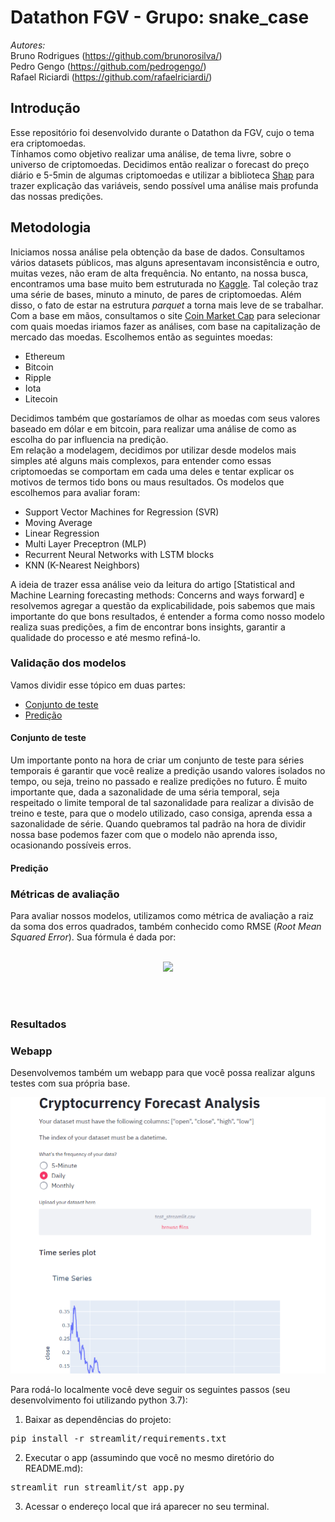 # Datathon FGV - Grupo: snake_case
<i> Autores: </i><br>
Bruno Rodrigues (https://github.com/brunorosilva/)<br>
Pedro Gengo (https://github.com/pedrogengo/)<br>
Rafael Riciardi (https://github.com/rafaelriciardi/)
## Introdução
Esse repositório foi desenvolvido durante o Datathon da FGV, cujo o tema era criptomoedas.
<br>
Tínhamos como objetivo realizar uma análise, de tema livre, sobre o universo de criptomoedas. Decidimos então realizar o forecast do preço diário e 5-5min de algumas criptomoedas e utilizar a biblioteca [Shap](https://github.com/slundberg/shap) para trazer explicação das variáveis, sendo possível uma análise mais profunda das nossas predições.

## Metodologia
Iniciamos nossa análise pela obtenção da base de dados. Consultamos vários datasets públicos, mas alguns apresentavam inconsistência e outro, muitas vezes, não eram de alta frequência. No entanto, na nossa busca, encontramos uma base muito bem estruturada no [Kaggle](https://www.kaggle.com/jorijnsmit/binance-full-history). Tal coleção traz uma série de bases, minuto a minuto, de pares de criptomoedas. Além disso, o fato de estar na estrutura *parquet* a torna mais leve de se trabalhar.
<br>
Com a base em mãos, consultamos o site [Coin Market Cap](https://coinmarketcap.com/pt-br/) para selecionar com quais moedas iriamos fazer as análises, com base na capitalização de mercado das moedas. Escolhemos então as seguintes moedas:

- Ethereum
- Bitcoin
- Ripple
- Iota
- Litecoin

Decidimos também que gostaríamos de olhar as moedas com seus valores baseado em dólar e em bitcoin, para realizar uma análise de como as escolha do par influencia na predição.
<br>
Em relação a modelagem, decidimos por utilizar desde modelos mais simples até alguns mais complexos, para entender como essas criptomoedas se comportam em cada uma deles e tentar explicar os motivos de termos tido bons ou maus resultados. Os modelos que escolhemos para avaliar foram:

- Support Vector Machines for Regression (SVR)
- Moving Average
- Linear Regression
- Multi Layer Preceptron (MLP)
- Recurrent Neural Networks with LSTM blocks
- KNN (K-Nearest Neighbors)

A ideia de trazer essa análise veio da leitura do artigo [Statistical and Machine Learning forecasting methods: Concerns and ways forward] e resolvemos agregar a questão da explicabilidade, pois sabemos que mais importante do que bons resultados, é entender a forma como nosso modelo realiza suas predições, a fim de encontrar bons insights, garantir a qualidade do processo e até mesmo refiná-lo.

### Validação dos modelos
Vamos dividir esse tópico em duas partes:
- [Conjunto de teste](#conjunto_teste)
- [Predição](#predicao)

#### <a name="conjunto_teste"></a>Conjunto de teste
Um importante ponto na hora de criar um conjunto de teste para séries temporais é garantir que você realize a predição usando valores isolados no tempo, ou seja, treino no passado e realize predições no futuro.
É muito importante que, dada a sazonalidade de uma séria temporal, seja respeitado o limite temporal de tal sazonalidade para realizar a divisão de treino e teste, para que o modelo utilizado, caso consiga, aprenda essa a sazonalidade de série. Quando quebramos tal padrão na hora de dividir nossa base podemos fazer com que o modelo não aprenda isso, ocasionando possíveis erros.

#### <a name="predicao"></a>Predição

### Métricas de avaliação
Para avaliar nossos modelos, utilizamos como métrica de avaliação a raiz da soma dos erros quadrados, também conhecido como RMSE (*Root Mean Squared Error*). Sua fórmula é dada por:
<br>
<br>
<p align="center">
  <img src="https://latex.codecogs.com/gif.latex?RMSE%20%3D%20%5Csqrt%7B%5Cfrac%7B%5Csum_%7Bi%3D1%7D%5E%7BN%7D%20%28%5Chat%7By%7D_t%20-%20y_t%29%5E2%7D%7BN%7D%7D" />
</p>
<br>
<br>

### Resultados

### Webapp
Desenvolvemos também um webapp para que você possa realizar alguns testes com sua própria base.

<p align="center">
  <img src="imgs/webapp_streamlit.PNG" />
</p>

Para rodá-lo localmente você deve seguir os seguintes passos (seu desenvolvimento foi utilizando python 3.7):

1. Baixar as dependências do projeto:
<pre>
pip install -r streamlit/requirements.txt
</pre>

2. Executar o app (assumindo que você no mesmo diretório do README.md):
<pre>
streamlit run streamlit/st_app.py
</pre>

3. Acessar o endereço local que irá aparecer no seu terminal.
